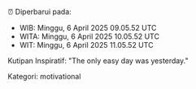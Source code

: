 ⏰ Diperbarui pada:
- WIB: Minggu, 6 April 2025 09.05.52 UTC
- WITA: Minggu, 6 April 2025 10.05.52 UTC
- WIT: Minggu, 6 April 2025 11.05.52 UTC

Kutipan Inspiratif:
"The only easy day was yesterday."


Kategori: motivational

